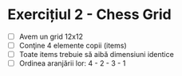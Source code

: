 # Exercițiul 2 - Chess Grid

- [ ] Avem un grid 12x12
- [ ] Conţine 4 elemente copii (items)
- [ ] Toate items trebuie să aibă dimensiuni identice
- [ ] Ordinea aranjării lor: 4 - 2 - 3 - 1
